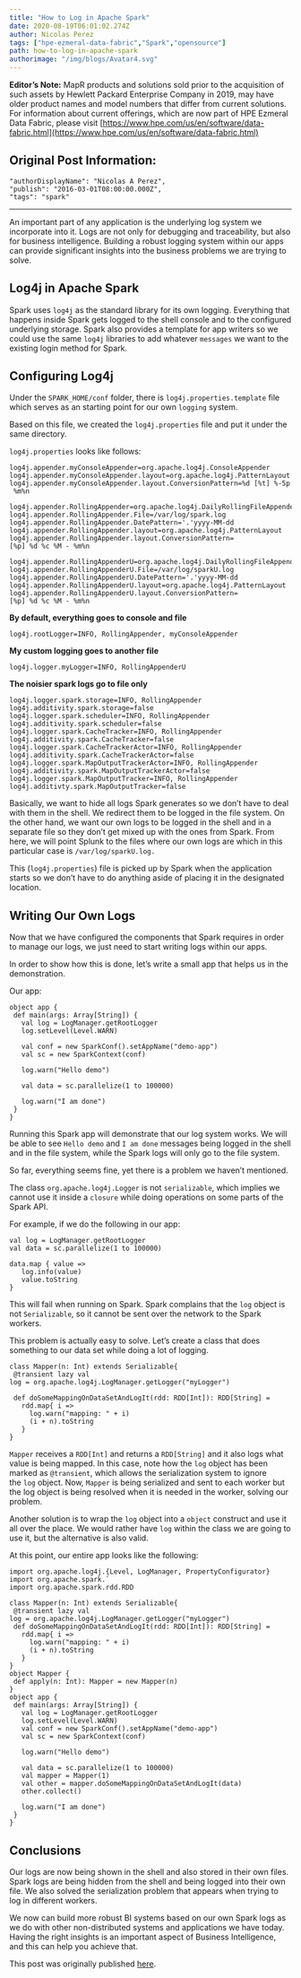 ```yaml
---
title: "How to Log in Apache Spark"
date: 2020-08-19T06:01:02.274Z
author: Nicolas Perez 
tags: ["hpe-ezmeral-data-fabric","Spark","opensource"]
path: how-to-log-in-apache-spark
authorimage: "/img/blogs/Avatar4.svg"
---
```

**Editor’s Note:** MapR products and solutions sold prior to the acquisition of such assets by Hewlett Packard Enterprise Company in 2019, may have older product names and model numbers that differ from current solutions. For information about current offerings, which are now part of HPE Ezmeral Data Fabric, please visit [https://www.hpe.com/us/en/software/data-fabric.html](https://www.hpe.com/us/en/software/data-fabric.html)

## Original Post Information:
```
"authorDisplayName": "Nicolas A Perez",
"publish": "2016-03-01T08:00:00.000Z",
"tags": "spark"
```
---

An important part of any application is the underlying log system we incorporate into it. Logs are not only for debugging and traceability, but also for business intelligence. Building a robust logging system within our apps can provide significant insights into the business problems we are trying to solve.

## Log4j in Apache Spark

Spark uses `log4j` as the standard library for its own logging. Everything that happens inside Spark gets logged to the shell console and to the configured underlying storage. Spark also provides a template for app writers so we could use the same `log4j` libraries to add whatever `messages` we want to the existing login method for Spark.

## Configuring Log4j

Under the `SPARK_HOME/conf` folder, there is `log4j.properties.template` file which serves as an starting point for our own `logging` system.

Based on this file, we created the `log4j.properties` file and put it under the same directory.

`log4j.properties` looks like follows:

```
log4j.appender.myConsoleAppender=org.apache.log4j.ConsoleAppender  
log4j.appender.myConsoleAppender.layout=org.apache.log4j.PatternLayout  
log4j.appender.myConsoleAppender.layout.ConversionPattern=%d [%t] %-5p %c - %m%n  

log4j.appender.RollingAppender=org.apache.log4j.DailyRollingFileAppender  
log4j.appender.RollingAppender.File=/var/log/spark.log  
log4j.appender.RollingAppender.DatePattern='.'yyyy-MM-dd  
log4j.appender.RollingAppender.layout=org.apache.log4j.PatternLayout  
log4j.appender.RollingAppender.layout.ConversionPattern=[%p] %d %c %M - %m%n  

log4j.appender.RollingAppenderU=org.apache.log4j.DailyRollingFileAppender  
log4j.appender.RollingAppenderU.File=/var/log/sparkU.log  
log4j.appender.RollingAppenderU.DatePattern='.'yyyy-MM-dd  
log4j.appender.RollingAppenderU.layout=org.apache.log4j.PatternLayout  
log4j.appender.RollingAppenderU.layout.ConversionPattern=[%p] %d %c %M - %m%n  
```

**By default, everything goes to console and file**
```
log4j.rootLogger=INFO, RollingAppender, myConsoleAppender  
```

**My custom logging goes to another file**
```
log4j.logger.myLogger=INFO, RollingAppenderU  
```

**The noisier spark logs go to file only**
```
log4j.logger.spark.storage=INFO, RollingAppender  
log4j.additivity.spark.storage=false  
log4j.logger.spark.scheduler=INFO, RollingAppender  
log4j.additivity.spark.scheduler=false  
log4j.logger.spark.CacheTracker=INFO, RollingAppender  
log4j.additivity.spark.CacheTracker=false  
log4j.logger.spark.CacheTrackerActor=INFO, RollingAppender  
log4j.additivity.spark.CacheTrackerActor=false  
log4j.logger.spark.MapOutputTrackerActor=INFO, RollingAppender  
log4j.additivity.spark.MapOutputTrackerActor=false  
log4j.logger.spark.MapOutputTracker=INFO, RollingAppender  
log4j.additivty.spark.MapOutputTracker=false
```

Basically, we want to hide all logs Spark generates so we don’t have to deal with them in the shell. We redirect them to be logged in the file system. On the other hand, we want our own logs to be logged in the shell and in a separate file so they don’t get mixed up with the ones from Spark. From here, we will point Splunk to the files where our own logs are which in this particular case is `/var/log/sparkU.log.`

This (`log4j.properties`) file is picked up by Spark when the application starts so we don’t have to do anything aside of placing it in the designated location.

## Writing Our Own Logs

Now that we have configured the components that Spark requires in order to manage our logs, we just need to start writing logs within our apps.

In order to show how this is done, let’s write a small app that helps us in the demonstration.

Our app:

```
object app {  
 def main(args: Array[String]) {  
   val log = LogManager.getRootLogger  
   log.setLevel(Level.WARN)  

   val conf = new SparkConf().setAppName("demo-app")  
   val sc = new SparkContext(conf)  

   log.warn("Hello demo")  

   val data = sc.parallelize(1 to 100000)  

   log.warn("I am done")  
 }  
}
```

Running this Spark app will demonstrate that our log system works. We will be able to see `Hello demo` and `I am done` messages being logged in the shell and in the file system, while the Spark logs will only go to the file system.

So far, everything seems fine, yet there is a problem we haven’t mentioned.

The class `org.apache.log4j.Logger` is not `serializable`, which implies we cannot use it inside a `closure` while doing operations on some parts of the Spark API.

For example, if we do the following in our app:

```
val log = LogManager.getRootLogger  
val data = sc.parallelize(1 to 100000)  

data.map { value =>   
   log.info(value)  
   value.toString  
}
```

This will fail when running on Spark. Spark complains that the `log` object is not `Serializable`, so it cannot be sent over the network to the Spark workers.

This problem is actually easy to solve. Let’s create a class that does something to our data set while doing a lot of logging.

```
class Mapper(n: Int) extends Serializable{  
 @transient lazy val log = org.apache.log4j.LogManager.getLogger("myLogger")  

 def doSomeMappingOnDataSetAndLogIt(rdd: RDD[Int]): RDD[String] =  
   rdd.map{ i =>  
     log.warn("mapping: " + i)  
     (i + n).toString  
   }  
}
```

`Mapper` receives a `RDD[Int]` and returns a `RDD[String]` and it also logs what value is being mapped. In this case, note how the `log` object has been marked as `@transient`, which allows the serialization system to ignore the `log` object. Now, `Mapper` is being serialized and sent to each worker but the log object is being resolved when it is needed in the worker, solving our problem.

Another solution is to wrap the `log` object into a `object` construct and use it all over the place. We would rather have `log` within the class we are going to use it, but the alternative is also valid.

At this point, our entire app looks like the following:

```
import org.apache.log4j.{Level, LogManager, PropertyConfigurator}  
import org.apache.spark.`  
import org.apache.spark.rdd.RDD  

class Mapper(n: Int) extends Serializable{  
 @transient lazy val log = org.apache.log4j.LogManager.getLogger("myLogger")  
 def doSomeMappingOnDataSetAndLogIt(rdd: RDD[Int]): RDD[String] =  
   rdd.map{ i =>  
     log.warn("mapping: " + i)  
     (i + n).toString  
   }  
}  
object Mapper {  
 def apply(n: Int): Mapper = new Mapper(n)  
}  
object app {  
 def main(args: Array[String]) {  
   val log = LogManager.getRootLogger  
   log.setLevel(Level.WARN)  
   val conf = new SparkConf().setAppName("demo-app")  
   val sc = new SparkContext(conf)  

   log.warn("Hello demo")  

   val data = sc.parallelize(1 to 100000)  
   val mapper = Mapper(1)  
   val other = mapper.doSomeMappingOnDataSetAndLogIt(data)  
   other.collect()  

   log.warn("I am done")  
 }  
}
```

## Conclusions

Our logs are now being shown in the shell and also stored in their own files. Spark logs are being hidden from the shell and being logged into their own file. We also solved the serialization problem that appears when trying to log in different workers.

We now can build more robust BI systems based on our own Spark logs as we do with other non-distributed systems and applications we have today. Having the right insights is an important aspect of Business Intelligence, and this can help you achieve that.

This post was originally published <a target='\_blank'  href='https://medium.com/@anicolaspp/how-to-log-in-apache-spark-f4204fad78a#.xo31z5vrd'>here</a>.
